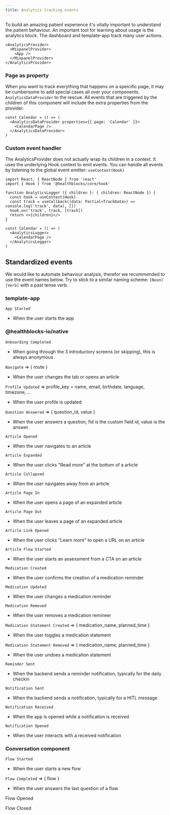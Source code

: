 ```yaml
---
title: Analytics tracking events
---
```


To build an amazing patient experience it's vitally important to understand the patient behaviour. An important tool for learning about usage is the analytics block. The dashboard and template-app track many user actions. 

```tsx
<AnalyticsProvider>
  <MixpanelProvider>
    <App />
  </MixpanelProvider>
</AnalyticsProvider>
```

### Page as property

When you want to track everything that happens on a speicific page, it may be cumbersome to add special cases all over your components. `AnalyticsDataProvider` to the rescue. All events that are triggered by the children of this component will include the extra properties from the provider.

```tsx
const Calendar = () => (
  <AnalyticsDataProvider properties={{ page: 'Calendar' }}>
    <CalendarPage />
  </AnalyticsDataProvider>
)
```

### Custom event handler

The AnalyticsProvider does not actually wrap its children in a context. It uses the underlying Hook context to emit events. You can handle all events by listening to the global event emitter: `useContext(Hook)`

```tsx
import React, { ReactNode } from 'react'
import { Hook } from '@healthblocks/core/hook'

function AnalyticsLogger ({ children }: { children: ReactNode }) {
  const hook = useContext(Hook)
  const track = useCallback((data: Partial<TrackData>) => console.log('track', data), [])
  hook.on('track', track, [track])
  return <>{children}</>
}

const Calendar = () => (
  <AnalyticsLogger>
    <CalendarPage />
  </AnalyticsLogger>
)
```

## Standardized events

We would like to automate behaviour analysis, therefor we recommended to use the event names below. Try to stick to a similar naming scheme: `[Noun] [Verb]` with a past tense verb.


### template-app

`App Started`

- When the user starts the app

### @healthblocks-io/native

`Onboarding Completed`

- When going through the 3 introductory screens (or skipping), this is always anonymous

`Navigate` ⇒ { route }

- When the user changes the tab or opens an article

`Profile Updated` ⇒ profile_key = name, email, birthdate, language, timezone, ...

- When the user profile is updated

`Question Answered` ⇒ { question_id, value }

- When the user answers a question, fid is the custom field id, value is the answer

`Article Opened`

- When the user navigates to an article

`Article Expanded`

- When the user clicks "Read more" at the bottom of a article

`Article Collapsed`

- When the user navigates away from an article

`Article Page In`

- When the user opens a page of an expanded article

`Article Page Out`

- When the user leaves a page of an expanded article

`Article Link Opened`

- When the user clicks "Learn more" to open a URL on an article

`Article Flow Started`

- When the user starts an assessment from a CTA on an article

`Medication Created`

- When the user confirms the creation of a medication reminder

`Medication Updated`

- When the user changes a medication reminder

`Medication Removed`

- When the user removes a medication remineer

`Medication Statement Created` ⇒ { medication_name, planned_time }

- When the user toggles a medication statement

`Medication Statement Removed` ⇒ { medication_name, planned_time }

- When the user undoes a medication statement

`Reminder Sent`

- When the backend sends a reminder notification, typically for the daily checkin

`Notification Sent`

- When the backend sends a notification, typically for a HITL message

`Notification Received`

- When the app is opened while a notification is received

`Notification Opened`

- When the user interacts with a received notification

### Conversation component

`Flow Started`

- When the user starts a new flow

`Flow Completed` ⇒ { flow }

- When the user answers the last question of a flow

Flow Opened

Flow Closed
